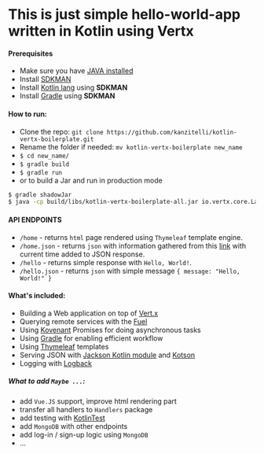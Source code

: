 # This is just simple hello-world-app written in Kotlin using Vertx

#### Prerequisites
* Make sure you have [JAVA installed](https://www.java.com/en/download/help/download_options.xml)
* Install [SDKMAN](http://sdkman.io/install.html)
* Install [Kotlin lang](https://kotlinlang.org/docs/tutorials/command-line.html#downloading-the-compiler) using **SDKMAN**
* Install [Gradle](https://gradle.org/install/) using **SDKMAN**

#### How to run:

* Clone the repo: `git clone https://github.com/kanzitelli/kotlin-vertx-boilerplate.git`
* Rename the folder if needed: `mv kotlin-vertx-boilerplate new_name`
* `$ cd new_name/`
* `$ gradle build`
* `$ gradle run`
* or to build a Jar and run in production mode
```sh
$ gradle shadowJar
$ java -cp build/libs/kotlin-vertx-boilerplate-all.jar io.vertx.core.Launcher n com.kanzitdinov.boilerplate.verticles.MainVerticle -conf conf/production.json
``` 

#### API ENDPOINTS
- `/home` - returns `html` page rendered using `Thymeleaf` template engine.
- `/home.json` - returns `json` with information gathered from this [link](https://api.myjson.com/bins/6qk2h) with current time added to JSON response.
- `/hello` - returns simple response with `Hello, World!`.
- `/hello.json` - returns `json` with simple message `{ message: "Hello, World!" }`

#### What's included:

* Building a Web application on top of [Vert.x](http://vertx.io/)
* Querying remote services with the [Fuel](https://github.com/kittinunf/Fuel)
* Using [Kovenant](https://github.com/mplatvoet/kovenant) Promises for doing asynchronous tasks
* Using [Gradle](https://gradle.org/) for enabling efficient workflow
* Using [Thymeleaf](http://www.thymeleaf.org/) templates
* Serving JSON with [Jackson Kotlin module](https://github.com/FasterXML/jackson-module-kotlin) and [Kotson](https://github.com/SalomonBrys/Kotson)
* Logging with [Logback](http://logback.qos.ch/)

##### What to add `Maybe ...`:
- add `Vue.JS` support, improve html rendering part
- transfer all handlers to `Handlers` package
- add testing with [KotlinTest](https://github.com/kotlintest/kotlintest)
- add `MongoDB` with other endpoints
- add log-in / sign-up logic using `MongoDB`
- ...
